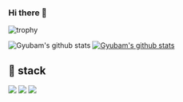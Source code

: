 ### Hi there 👋

<!--
**Gyubam/Gyubam** is a ✨ _special_ ✨ repository because its `README.md` (this file) appears on your GitHub profile.

Here are some ideas to get you started:

- 🔭 I’m currently working on ...
- 🌱 I’m currently learning ...
- 👯 I’m looking to collaborate on ...
- 🤔 I’m looking for help with ...
- 💬 Ask me about ...
- 📫 How to reach me: ...
- 😄 Pronouns: ...
- ⚡ Fun fact: ...
-->


![trophy](https://github-profile-trophy.vercel.app/?username=Gyubam)


![Gyubam's github stats](https://github-readme-stats.vercel.app/api?username=Gyubam&show_icons=true)
[![Gyubam's github stats](https://github-readme-stats.vercel.app/api/top-langs/?username=Gyubam&show_icons=true&hide_border=true&title_color=004386&icon_color=004386&layout=compact)](https://github.com/Gyubam)

## 🔧 stack
<img src="https://img.shields.io/badge/JAVA-007396?style=for-the-
          badge&logo=java&logoColor=white">
<img src="https://img.shields.io/badge/github-181717?style=for-the-
          badge&logo=github&logoColor=white">
<img src="https://img.shields.io/badge/Kotlin-7F52FF?style=for-the-
          badge&logo=Kotlin&logoColor=white">
